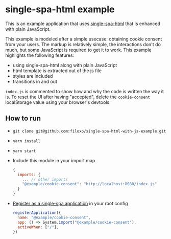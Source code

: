 # single-spa-html example

This is an example application that uses [single-spa-html](https://single-spa.js.org/docs/ecosystem-html-web-components/) that is enhanced with plain JavaScript.

This example is modeled after a simple usecase: obtaining cookie consent from your users. The markup is relatively simple, the interactions don't do much, but some JavaScript is required to get it to work. This example highlights the following features: 

- using single-spa-html along with plain JavaScript
- html template is extracted out of the js file
- styles are included
- transitions in and out

`index.js` is commented to show how and why the code is written the way it is. To reset the UI after having "accepted", delete the `cookie-consent` localStorage value using your browser's devtools. 

## How to run

- `git clone git@github.com:filoxo/single-spa-html-with-js-example.git`
- `yarn install`
- `yarn start`
- Include this module in your import map

    ```js
    {
      imports: {
        ... // other imports
        "@example/cookie-consent": "http://localhost:8080/index.js"
      }
    }
    ```
- [Register as a single-spa application](https://single-spa.js.org/docs/api/#registerapplication) in your root config

    ```js
    registerApplication({
      name: "@example/cookie-consent",
      app: () => System.import("@example/cookie-consent"),
      activeWhen: ["/"],
    })
    ```
